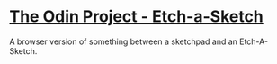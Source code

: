 # [The Odin Project - Etch-a-Sketch](https://www.theodinproject.com/paths/foundations/courses/foundations/lessons/etch-a-sketch-project)
A browser version of something between a sketchpad and an Etch-A-Sketch.
